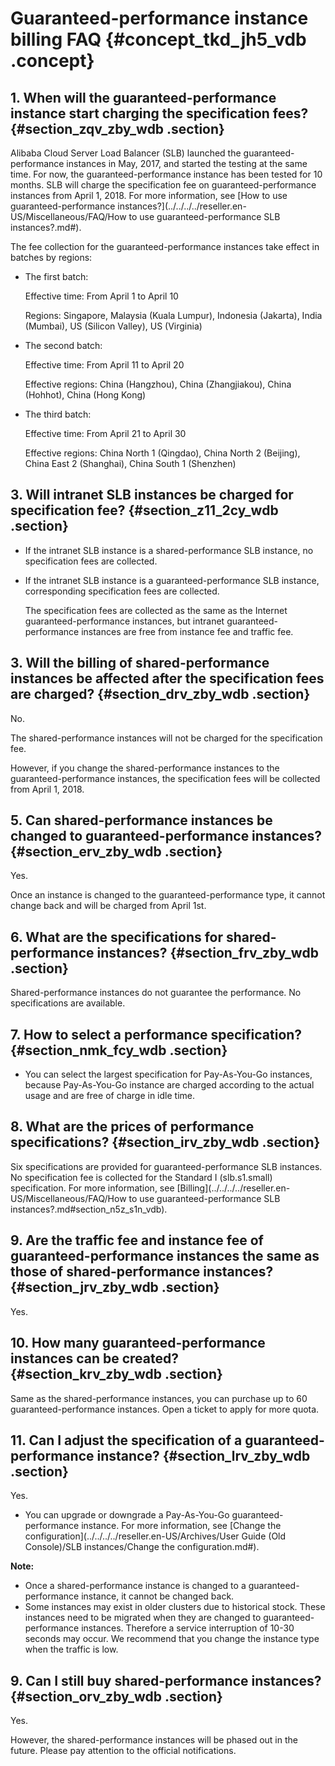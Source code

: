 # Guaranteed-performance instance billing FAQ {#concept_tkd_jh5_vdb .concept}

## 1. When will the guaranteed-performance instance start charging the specification fees? {#section_zqv_zby_wdb .section}

Alibaba Cloud Server Load Balancer \(SLB\) launched the guaranteed-performance instances in May, 2017, and started the testing at the same time. For now, the guaranteed-performance instance has been tested for 10 months. SLB will charge the specification fee on guaranteed-performance instances from April 1, 2018. For more information, see [How to use guaranteed-performance instances?](../../../../reseller.en-US/Miscellaneous/FAQ/How to use guaranteed-performance SLB instances?.md#).

The fee collection for the guaranteed-performance instances take effect in batches by regions:

-   The first batch:

    Effective time: From April 1 to April 10

    Regions: Singapore, Malaysia \(Kuala Lumpur\), Indonesia \(Jakarta\), India \(Mumbai\), US \(Silicon Valley\), US \(Virginia\)

-   The second batch:

    Effective time: From April 11 to April 20

    Effective regions: China \(Hangzhou\), China \(Zhangjiakou\), China \(Hohhot\), China \(Hong Kong\)

-   The third batch:

    Effective time: From April 21 to April 30

    Effective regions: China North 1 \(Qingdao\), China North 2 \(Beijing\), China East 2 \(Shanghai\), China South 1 \(Shenzhen\)


## 3. Will intranet SLB instances be charged for specification fee? {#section_z11_2cy_wdb .section}

-   If the intranet SLB instance is a shared-performance SLB instance, no specification fees are collected.
-   If the intranet SLB instance is a guaranteed-performance SLB instance, corresponding specification fees are collected.

    The specification fees are collected as the same as the Internet guaranteed-performance instances, but intranet guaranteed-performance instances are free from instance fee and traffic fee.


## 3. Will the billing of shared-performance instances be affected after the specification fees are charged? {#section_drv_zby_wdb .section}

No.

The shared-performance instances will not be charged for the specification fee.

However, if you change the shared-performance instances to the guaranteed-performance instances, the specification fees will be collected from April 1, 2018.

## 5. Can shared-performance instances be changed to guaranteed-performance instances? {#section_erv_zby_wdb .section}

Yes.

Once an instance is changed to the guaranteed-performance type, it cannot change back and will be charged from April 1st.

## 6. What are the specifications for shared-performance instances? {#section_frv_zby_wdb .section}

Shared-performance instances do not guarantee the performance. No specifications are available.

## 7. How to select a performance specification? {#section_nmk_fcy_wdb .section}

-   You can select the largest specification for Pay-As-You-Go instances, because Pay-As-You-Go instance are charged according to the actual usage and are free of charge in idle time.

## 8. What are the prices of performance specifications? {#section_irv_zby_wdb .section}

Six specifications are provided for guaranteed-performance SLB instances. No specification fee is collected for the Standard I \(slb.s1.small\) specification. For more information, see [Billing](../../../../reseller.en-US/Miscellaneous/FAQ/How to use guaranteed-performance SLB instances?.md#section_n5z_s1n_vdb).

## 9. Are the traffic fee and instance fee of guaranteed-performance instances the same as those of shared-performance instances? {#section_jrv_zby_wdb .section}

Yes.

## 10. How many guaranteed-performance instances can be created? {#section_krv_zby_wdb .section}

Same as the shared-performance instances, you can purchase up to 60 guaranteed-performance instances. Open a ticket to apply for more quota.

## 11. Can I adjust the specification of a guaranteed-performance instance? {#section_lrv_zby_wdb .section}

Yes.

-   You can upgrade or downgrade a Pay-As-You-Go guaranteed-performance instance. For more information, see [Change the configuration](../../../../reseller.en-US/Archives/User Guide (Old Console)/SLB instances/Change the configuration.md#).

**Note:** 

-   Once a shared-performance instance is changed to a guaranteed-performance instance, it cannot be changed back.
-   Some instances may exist in older clusters due to historical stock. These instances need to be migrated when they are changed to guaranteed-performance instances. Therefore a service interruption of 10-30 seconds may occur. We recommend that you change the instance type when the traffic is low.

## 9. Can I still buy shared-performance instances? {#section_orv_zby_wdb .section}

Yes.

However, the shared-performance instances will be phased out in the future. Please pay attention to the official notifications.


